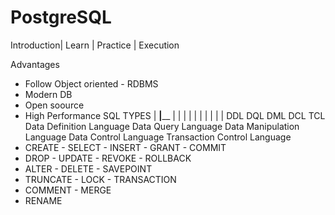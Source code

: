 # PostgreSQL
Introduction| Learn |  Practice | Execution

Advantages
- Follow Object oriented - RDBMS
- Modern DB
- Open soource
- High Performance 
                                                                        SQL TYPES
                                                                            |
        ____________________________________________________________________|______________________________________________________________________
      |                                  |                                  |                                  |                                  |
      |                                  |                                  |                                  |                                  |
     DDL                                DQL                                DML                                DCL                                TCL
Data Definition Language        Data Query Language              Data Manipulation Language         Data Control Language           Transaction Control Language
 - CREATE                        - SELECT                         - INSERT                           - GRANT                          - COMMIT
 - DROP                                                           - UPDATE                           - REVOKE                         - ROLLBACK
 - ALTER                                                          - DELETE                                                            - SAVEPOINT
 - TRUNCATE                                                       - LOCK                                                              - TRANSACTION
 - COMMENT                                                        - MERGE
 - RENAME